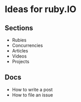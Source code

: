 # Ideas for ruby.IO

## Sections

* Rubies
* Concurrencies
* Articles
* Videos
* Projects

## Docs

* How to write a post
* How to file an issue
